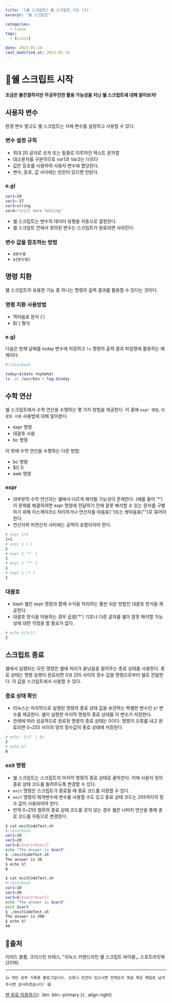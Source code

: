 ```yaml
---
title: '[쉘 스크립트] 쉘 스크립트 기초 (1)'
excerpt: "쉘 스크립트"

categories:
  - Linux
tags: 
  - [Linux]

date: 2023-01-14
last_modified_at: 2023-01-14
---
```


# 🎯쉘 스크립트 시작
<span style="font-size:100%">**조금은 불친절하지만 무궁무진한 활용 가능성을 지닌 쉘 스크립트에 대해 알아보자!**</span>   

## 사용자 변수
환경 변수 말고도 쉘 스크립트는 자체 변수를 설정하고 사용할 수 있다.

### 변수 설정 규칙
- 최대 20 글자로 숫자 또는 밑줄로 이루어진 텍스트 문자열
- 대소문자를 구분하므로 var1과 Var2는 다르다
- 값은 등호를 사용하여 사용자 변수에 할당된다.
- 변수, 등호, 값 사이에는 빈칸이 있으면 안된다.

### e.g)
```bash
var1=10
var2=-57
var3=string
var4="still more testing"
```

- 쉘 스크립트는 변수의 데이터 유형을 자동으로 결정한다.
- 쉘 스크립트 안에서 정의된 변수는 스크립트가 완료되면 사라진다.

### 변수 값을 참조하는 방법
- `$변수명`
- `${변수명}`

## 명령 치환
쉘 스크립트의 유용한 기능 중 하나는 명령의 출력 결과를 활용할 수 있다는 것이다.

### 명령 치환 사용방법
- 역따옴표 문자 (\`)
- $( ) 형식

### e.g)
다음은 현재 날짜를 today 변수에 저장하고 `ls` 명령의 출력 결과 파일명에 활용하는 예제이다.

```bash
#!/bin/bash

today=$(date +%y%m%d)
ls -al /usr/bin > log.$today 
```

## 수학 연산
쉘 스크립트에서 수학 연산을 수행하는 몇 가지 방법을 제공한다. 이 중에 `expr 명령`, `대괄호 사용` 사용법에 대해 알아본다.

- expr 명령
- 대괄호 사용
- bc 명령

이 밖에 수학 연산을 수행하는 다른 방법:
- bc 명령
- $(( ))
- awk 명령

### expr
- 대부분의 수학 연산자는 쉘에서 다르게 해석될 가능성이 존재한다. (예를 들어 '*') 이 문제를 해결하려면 expr 명령에 전달하기 전에 잘못 해석할 수 있는 문자를 구별하기 위해 이스케이프(\) 처리하거나 연산자를 따옴표('')또는 쌍따옴표("")로 묶어야 한다.
- 연산자와 피연산자 사이에는 공백이 포함되어야 한다.

```bash
# expr 1+1
1+1
# expr 1 + 1
2
# expr 1 '*' 1
1
# expr 1 "*" 1
1
# expr 1 \* 1
1
```

### 대괄호
- bash 쉘은 expr 명령과 함께 수식을 처리하는 훨씬 쉬운 방법인 대괄호 방식을 제공한다.
- 대괄호 방식을 이용하는 경우 곱셈('*') 기호나 다른 글자를 쉘이 잘못 해석할 가능성에 대한 걱정을 할 필요가 없다.

```bash
# echo $[1+1]
2
```

## 스크립트 종료
쉘에서 실행되는 모든 명령은 쉘에 처리가 끝났음을 알려주는 종료 상태를 사용한다. 종료 상태는 명령 실행이 완료되면 0과 255 사이의 정수 값을 명령으로부터 쉘로 전달한다. 이 값을 스크립트에서 사용할 수 있다.

### 종료 상태 확인
- 리눅스는 마지막으로 실행된 명령의 종료 상태 값을 보관하는 특별한 변수인 `$?` 변수를 제공한다. 쉘이 실행한 마지막 명령의 종료 상태를 이 변수가 저장한다.
- 관례에 따라 성공적으로 완료된 명령의 종료 상태는 0이다. 명령이 오류를 내고 완료되면 0~255 사이의 양의 정수값이 종료 상태에 저장된다.

```bash
# echo '1+1' | bc
2
# echo $?
0
```

### exit 명령
- 쉘 스크립트는 스크립트의 마지막 명령의 종료 상태로 끝마친다. 이때 사용자 정의 종료 상태  코드를 돌려주도록 변경할 수 있다.
- `exit` 명령은 스크립트가 종료될 때 종료 코드를 지정할 수 있다.
- `exit` 명령의 매개변수에 변수를 사용할 수도 있고 종료 상태 코드는 255까지의 정수 값이 사용되어야 한다.
- 만약 0~255 범위의 종료 상태 코드를 갖지 않는 경우 쉘은 나머지 연산을 통해 종료 코드를 자동으로 변경한다.

```bash
$ cat exitCodeTest.sh 
#!/bin/bash
var1=10
var2=20
var3=$[$var1+$var2]
echo "The answer is $var3"
$ ./exitCodeTest.sh 
The answer is 30
$ echo $?
0

$ cat exitCodeTest.sh 
#!/bin/bash
var1=10
var2=30
var3=$[$var1*$var2]
echo "The answer is $var3"
exit $var3
$ ./exitCodeTest.sh 
The answer is 300
$ echo $?
44
```

## 📖출처
리처드 블룸, 크리스틴 브레스, ⌜리눅스 커맨드라인 쉘 스크립트 바이블⌟, 스포트라잇북(2016)  

***
    👍 개인 공부 기록용 블로그입니다. 오류나 조언이 있으시면 언제든지 댓글 혹은 메일로 남겨주시면 감사하겠습니다! 😄

[맨 위로 이동하기](#){: .btn .btn--primary }{: .align-right}